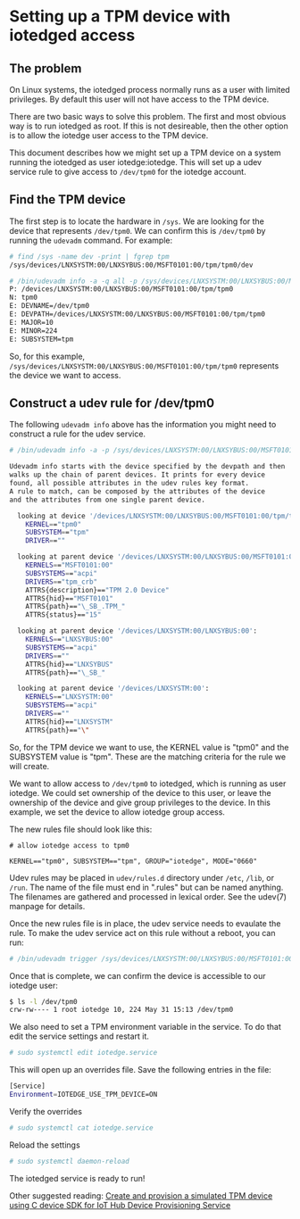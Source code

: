 
# Setting up a TPM device with iotedged access

## The problem

On Linux systems, the iotedged process normally runs as a user with limited 
privileges. By default this user will not have access to the TPM device. 

There are two basic ways to solve this problem.  The first and most obvious 
way is to run iotedged as root. If this is not desireable, then the other 
option is to allow the iotedge user access to the TPM device.

This document describes how we might set up a TPM device on a system running 
the iotedged as user iotedge:iotedge.  This will set up a udev service rule to 
give access to `/dev/tpm0` for the iotedge account.

## Find the TPM device

The first step is to locate the hardware in `/sys`. We are looking for the 
device that represents `/dev/tpm0`. We can confirm this is `/dev/tpm0` by 
running the `udevadm` command. For example:

```sh
# find /sys -name dev -print | fgrep tpm
/sys/devices/LNXSYSTM:00/LNXSYBUS:00/MSFT0101:00/tpm/tpm0/dev

# /bin/udevadm info -a -q all -p /sys/devices/LNXSYSTM:00/LNXSYBUS:00/MSFT0101:00/tpm/tpm0
P: /devices/LNXSYSTM:00/LNXSYBUS:00/MSFT0101:00/tpm/tpm0
N: tpm0
E: DEVNAME=/dev/tpm0
E: DEVPATH=/devices/LNXSYSTM:00/LNXSYBUS:00/MSFT0101:00/tpm/tpm0
E: MAJOR=10
E: MINOR=224
E: SUBSYSTEM=tpm
```

So, for this example, `/sys/devices/LNXSYSTM:00/LNXSYBUS:00/MSFT0101:00/tpm/tpm0` 
represents the device we want to access.

## Construct a udev rule for /dev/tpm0

The following `udevadm info` above has the information you might need to construct a rule for the udev service.

```sh
# /bin/udevadm info -a -p /sys/devices/LNXSYSTM:00/LNXSYBUS:00/MSFT0101:00/tpm/tpm0

Udevadm info starts with the device specified by the devpath and then
walks up the chain of parent devices. It prints for every device
found, all possible attributes in the udev rules key format.
A rule to match, can be composed by the attributes of the device
and the attributes from one single parent device.

  looking at device '/devices/LNXSYSTM:00/LNXSYBUS:00/MSFT0101:00/tpm/tpm0':
    KERNEL=="tpm0"
    SUBSYSTEM=="tpm"
    DRIVER==""

  looking at parent device '/devices/LNXSYSTM:00/LNXSYBUS:00/MSFT0101:00':
    KERNELS=="MSFT0101:00"
    SUBSYSTEMS=="acpi"
    DRIVERS=="tpm_crb"
    ATTRS{description}=="TPM 2.0 Device"
    ATTRS{hid}=="MSFT0101"
    ATTRS{path}=="\_SB_.TPM_"
    ATTRS{status}=="15"

  looking at parent device '/devices/LNXSYSTM:00/LNXSYBUS:00':
    KERNELS=="LNXSYBUS:00"
    SUBSYSTEMS=="acpi"
    DRIVERS==""
    ATTRS{hid}=="LNXSYBUS"
    ATTRS{path}=="\_SB_"

  looking at parent device '/devices/LNXSYSTM:00':
    KERNELS=="LNXSYSTM:00"
    SUBSYSTEMS=="acpi"
    DRIVERS==""
    ATTRS{hid}=="LNXSYSTM"
    ATTRS{path}=="\"
```

So, for the TPM device we want to use, the KERNEL value is "tpm0" and the 
SUBSYSTEM value is "tpm".  These are the matching criteria for the rule we 
will create.

We want to allow access to `/dev/tpm0` to iotedged, which is running as user 
iotedge. We could set ownership of the device to this user, or leave the 
ownership of the device and give group privileges to the device. In this 
example, we set the device to allow iotedge group access.

The new rules file should look like this:

```
# allow iotedge access to tpm0

KERNEL=="tpm0", SUBSYSTEM=="tpm", GROUP="iotedge", MODE="0660"
```

Udev rules may be placed in `udev/rules.d` directory under `/etc`, `/lib`, or 
`/run`. The name of the file must end in ".rules" but can be named anything. 
The filenames are gathered and processed in lexical order.  See the udev\(7\) 
manpage for details.

Once the new rules file is in place, the udev service needs to evaulate the 
rule. To make the udev service act on this rule without a reboot, you can run:

```sh
# /bin/udevadm trigger /sys/devices/LNXSYSTM:00/LNXSYBUS:00/MSFT0101:00/tpm/tpm0
```

Once that is complete, we can confirm the device is accessible to our iotedge user:
```sh
$ ls -l /dev/tpm0
crw-rw---- 1 root iotedge 10, 224 May 31 15:13 /dev/tpm0
```

We also need to set a TPM environment variable in the service. To do that edit
the service settings and restart it.
```sh
# sudo systemctl edit iotedge.service
```

This will open up an overrides file. Save the following entries in the file:
```sh
[Service]
Environment=IOTEDGE_USE_TPM_DEVICE=ON
```

Verify the overrides
```sh
# sudo systemctl cat iotedge.service
```

Reload the settings
```sh
# sudo systemctl daemon-reload
```

The iotedged service is ready to run!

Other suggested reading:
[Create and provision a simulated TPM device using C device SDK for IoT Hub Device Provisioning Service](https://docs.microsoft.com/en-us/azure/iot-dps/quick-create-simulated-device)
